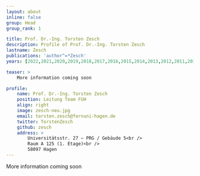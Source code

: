 ```yaml
---
layout: about
inline: false
group: Head
group_rank: 1

title: Prof. Dr.-Ing. Torsten Zesch
description: Profile of Prof. Dr.-Ing. Torsten Zesch
lastname: Zesch
publications: 'author^=*Zesch'
years: [2022,2021,2020,2019,2018,2017,2016,2015,2014,2013,2012,2011,2010,2009,2008,2007,2006]

teaser: >
    More information coming soon

profile:
    name: Prof. Dr.-Ing. Torsten Zesch
    position: Leitung Team FUH
    align: right
    image: zesch-neu.jpg
    email: torsten.zesch@fernuni-hagen.de
    twitter: TorstenZesch
    github: zesch
    address: >
        Universitätsstr. 27 – PRG / Gebäude 5<br />
        Raum A 125 (1. Etage)<br />
        58097 Hagen
---
```


More information coming soon
